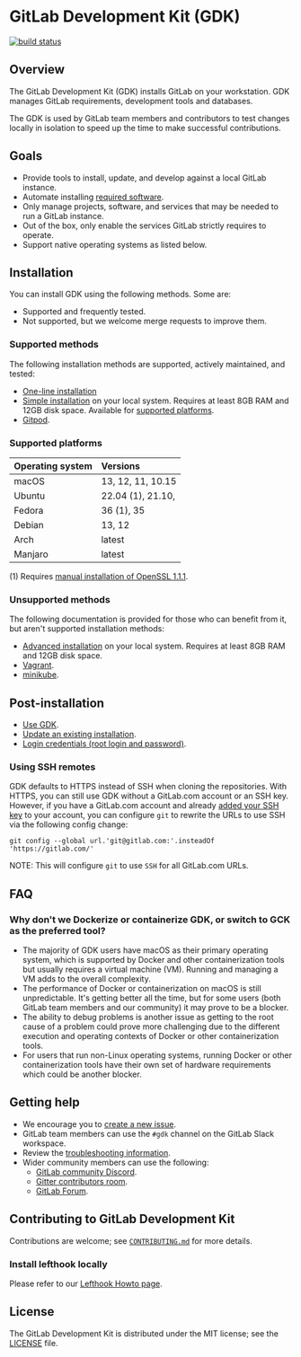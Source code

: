 # GitLab Development Kit (GDK)

[![build status](https://gitlab.com/gitlab-org/gitlab-development-kit/badges/main/pipeline.svg)](https://gitlab.com/gitlab-org/gitlab-development-kit/pipelines)

## Overview

The GitLab Development Kit (GDK) installs GitLab on your workstation. GDK
manages GitLab requirements, development tools and databases.

The GDK is used by GitLab team members and contributors to test changes
locally in isolation to speed up the time to make successful contributions.

## Goals

- Provide tools to install, update, and develop against a local GitLab instance.
- Automate installing [required software](https://docs.gitlab.com/ee/install/requirements.html#software-requirements).
- Only manage projects, software, and services that may be needed to run a GitLab instance.
- Out of the box, only enable the services GitLab strictly requires to operate.
- Support native operating systems as listed below.

## Installation

You can install GDK using the following methods. Some are:

- Supported and frequently tested.
- Not supported, but we welcome merge requests to improve them.

### Supported methods

The following installation methods are supported, actively maintained, and tested:

- [One-line installation](doc/index.md#one-line-installation)
- [Simple installation](doc/index.md#simple-installation) on your local system. Requires at least
  8GB RAM and 12GB disk space. Available for [supported platforms](#supported-platforms).
- [Gitpod](doc/howto/gitpod.md).

### Supported platforms

| Operating system | Versions                       |
|:-----------------|:-------------------------------|
| macOS            | 13, 12, 11, 10.15              |
| Ubuntu           | 22.04 (1), 21.10,              |
| Fedora           | 36 (1), 35                     |
| Debian           | 13, 12                         |
| Arch             | latest                         |
| Manjaro          | latest                         |

(1) Requires [manual installation of OpenSSL 1.1.1](doc/troubleshooting/ruby.md#openssl-3-breaks-ruby-builds).

### Unsupported methods

The following documentation is provided for those who can benefit from it, but aren't
supported installation methods:

- [Advanced installation](doc/advanced.md) on your local system. Requires at least
  8GB RAM and 12GB disk space.
- [Vagrant](doc/howto/vagrant.md).
- [minikube](doc/howto/kubernetes/minikube.md).

## Post-installation

- [Use GDK](doc/howto/index.md).
- [Update an existing installation](doc/index.md#update-gdk).
- [Login credentials (root login and password)](doc/gdk_commands.md#get-the-login-credentials).

### Using SSH remotes

GDK defaults to HTTPS instead of SSH when cloning the repositories. With HTTPS, you can still use GDK without a GitLab.com account or an SSH key. However, if you have a GitLab.com account and already [added your SSH key](https://docs.gitlab.com/ee/user/ssh.html#add-an-ssh-key-to-your-gitlab-account) to your account, you can configure `git` to rewrite the URLs to use SSH via the following config change:

```shell
git config --global url.'git@gitlab.com:'.insteadOf 'https://gitlab.com/'
```

NOTE:
This will configure `git` to use `SSH` for all GitLab.com URLs.

## FAQ

### Why don't we Dockerize or containerize GDK, or switch to GCK as the preferred tool?

- The majority of GDK users have macOS as their primary operating system, which is
  supported by Docker and other containerization tools but usually requires a virtual machine (VM).
  Running and managing a VM adds to the overall complexity.
- The performance of Docker or containerization on macOS is still unpredictable.
  It's getting better all the time, but for some users (both GitLab team members and our community)
  it may prove to be a blocker.
- The ability to debug problems is another issue as getting to the root cause of
  a problem could prove more challenging due to the different execution and operating contexts
  of Docker or other containerization tools.
- For users that run non-Linux operating systems, running Docker or other containerization tools
  have their own set of hardware requirements which could be another blocker.

## Getting help

- We encourage you to [create a new issue](https://gitlab.com/gitlab-org/gitlab-development-kit/-/issues/new).
- GitLab team members can use the `#gdk` channel on the GitLab Slack workspace.
- Review the [troubleshooting information](doc/troubleshooting).
- Wider community members can use the following:
  - [GitLab community Discord](https://discord.gg/gitlab).
  - [Gitter contributors room](https://gitter.im/gitlab/contributors).
  - [GitLab Forum](https://forum.gitlab.com/c/community/39).

## Contributing to GitLab Development Kit

Contributions are welcome; see [`CONTRIBUTING.md`](CONTRIBUTING.md)
for more details.

### Install lefthook locally

Please refer to our [Lefthook Howto page](doc/howto/lefthook.md).

## License

The GitLab Development Kit is distributed under the MIT license; see the
[LICENSE](LICENSE) file.
